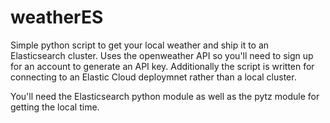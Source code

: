 # weatherES
Simple python script to get your local weather and ship it to an Elasticsearch cluster. Uses the openweather API so you'll need to sign up for an account to generate an API key. Additionally the script is written for connecting to an Elastic Cloud deploymnet rather than a local cluster.

You'll need the Elasticsearch python module as well as the pytz module for getting the local time.